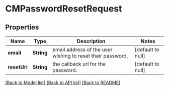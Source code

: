 # CMPasswordResetRequest
## Properties

| Name | Type | Description | Notes |
|------------ | ------------- | ------------- | -------------|
| **email** | **String** | email address of the user wishing to reset their password. | [default to null] |
| **resetUrl** | **String** | the callback url for the password. | [default to null] |

[[Back to Model list]](../README.md#documentation-for-models) [[Back to API list]](../README.md#documentation-for-api-endpoints) [[Back to README]](../README.md)

